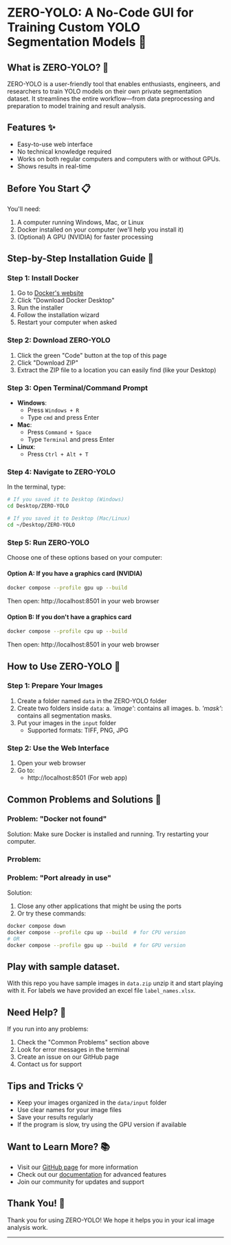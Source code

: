 # ZERO-YOLO: A No-Code GUI for Training Custom YOLO Segmentation Models 🏥

## What is ZERO-YOLO? 🤔
ZERO-YOLO is a user-friendly tool that enables enthusiasts, engineers, and researchers to train YOLO models on their own private segmentation dataset. It streamlines the entire workflow—from data preprocessing and preparation to model training and result analysis.

## Features ✨
- Easy-to-use web interface
- No technical knowledge required
- Works on both regular computers and computers with or without GPUs. 
- Shows results in real-time

## Before You Start 📋
You'll need:
1. A computer running Windows, Mac, or Linux
2. Docker installed on your computer (we'll help you install it)
3. (Optional) A GPU (NVIDIA) for faster processing

## Step-by-Step Installation Guide 🚀

### Step 1: Install Docker
1. Go to [Docker's website](https://www.docker.com/products/docker-desktop)
2. Click "Download Docker Desktop"
3. Run the installer
4. Follow the installation wizard
5. Restart your computer when asked

### Step 2: Download ZERO-YOLO
1. Click the green "Code" button at the top of this page
2. Click "Download ZIP"
3. Extract the ZIP file to a location you can easily find (like your Desktop)

### Step 3: Open Terminal/Command Prompt
- **Windows**: 
  - Press `Windows + R`
  - Type `cmd` and press Enter
- **Mac**: 
  - Press `Command + Space`
  - Type `Terminal` and press Enter
- **Linux**: 
  - Press `Ctrl + Alt + T`

### Step 4: Navigate to ZERO-YOLO
In the terminal, type:
```bash
# If you saved it to Desktop (Windows)
cd Desktop/ZERO-YOLO

# If you saved it to Desktop (Mac/Linux)
cd ~/Desktop/ZERO-YOLO
```

### Step 5: Run ZERO-YOLO
Choose one of these options based on your computer:

#### Option A: If you have a graphics card (NVIDIA)
```bash
docker compose --profile gpu up --build
```
Then open: http://localhost:8501 in your web browser

#### Option B: If you don't have a graphics card
```bash
docker compose --profile cpu up --build
```
Then open: http://localhost:8501 in your web browser

## How to Use ZERO-YOLO 🎯

### Step 1: Prepare Your Images
1. Create a folder named `data` in the ZERO-YOLO folder
2. Create two folders inside `data`:
   a. _'image'_: contains all images.
   b. _'mask'_: contains all segmentation masks.
4. Put your images in the `input` folder
   - Supported formats:  TIFF, PNG, JPG

### Step 2: Use the Web Interface
1. Open your web browser
2. Go to:
   - http://localhost:8501 (For web app)


## Common Problems and Solutions 🔧

### Problem: "Docker not found"
Solution: Make sure Docker is installed and running. Try restarting your computer. 

### Prroblem: 

### Problem: "Port already in use"
Solution: 
1. Close any other applications that might be using the ports
2. Or try these commands:
```bash
docker compose down
docker compose --profile cpu up --build  # for CPU version
# OR
docker compose --profile gpu up --build  # for GPU version
```

## Play with sample dataset. 
With this repo you have sample images in `data.zip` unzip it and start playing with it. For labels we have provided an excel file `label_names.xlsx`.  

## Need Help? 🤝
If you run into any problems:
1. Check the "Common Problems" section above
2. Look for error messages in the terminal
3. Create an issue on our GitHub page
4. Contact us for support

## Tips and Tricks 💡
- Keep your images organized in the `data/input` folder
- Use clear names for your image files
- Save your results regularly
- If the program is slow, try using the GPU version if available

## Want to Learn More? 📚
- Visit our [GitHub page](https://github.com/sumit-ai-ml/ZEROYOLO) for more information
- Check out our [documentation](https://github.com/sumit-ai-ml/ZEROYOLO/wiki) for advanced features
- Join our community for updates and support

## Thank You! 🙏
Thank you for using ZERO-YOLO! We hope it helps you in your ical image analysis work.

--------


